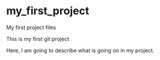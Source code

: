 # my_first_project
My first project files

This is my first git project

Here, I am going to describe what is going on in my project.
